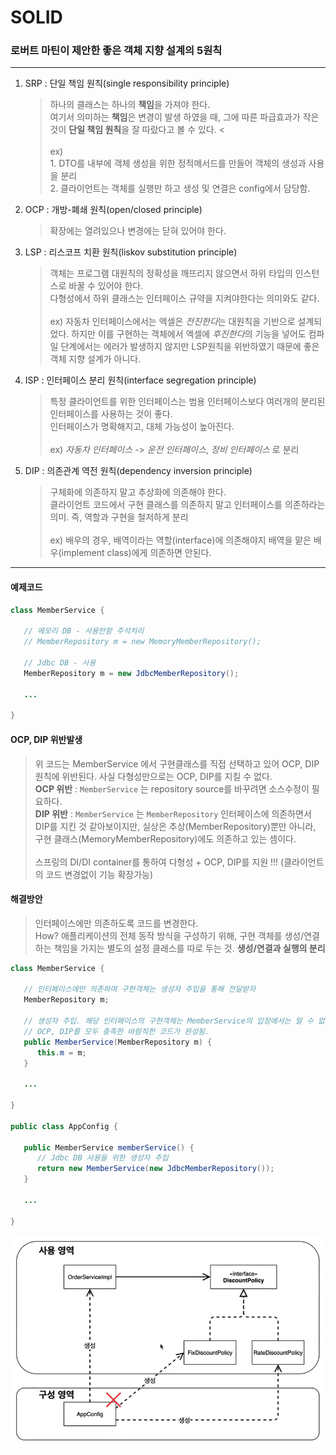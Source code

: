 # SOLID
### 로버트 마틴이 제안한 좋은 객체 지향 설계의 5원칙

-----

1. SRP : 단일 책임 원칙(single responsibility principle)
   > 하나의 클래스는 하나의 **책임**을 가져야 한다. <br>
여기서 의미하는 **책임**은 변경이 발생 하였을 때, 그에 따른 파급효과가 작은 것이 **단일 책임 원칙**을 잘 따랐다고 볼 수 있다. <<br><br>
ex) <br> 1. DTO를 내부에 객체 생성을 위한 정적메서드를 만들어 객체의 생성과 사용을 분리 <br> 2. 클라이언트는 객체를 실행만 하고 생성 및 연결은 config에서 담당함.

2. OCP : 개방-폐쇄 원칙(open/closed principle)
   > 확장에는 열려있으나 변경에는 닫혀 있어야 한다. <br>

3. LSP : 리스코프 치환 원칙(liskov substitution principle)
   > 객체는 프로그램 대원칙의 정확성을 깨뜨리지 않으면서 하위 타입의 인스턴스로 바꿀 수 있어야 한다. <br>
   다형성에서 하위 클래스는 인터페이스 규약을 지켜야한다는 의미와도 같다. <br><br>
ex) 자동차 인터페이스에서는 엑셀은 *전진한다*는 대원칙을 기반으로 설계되었다. 하지만 이를 구현하는 객체에서 엑셀에 *후진한다*의 기능을 넣어도 컴파일 단계에서는 에러가 발생하지 않지만 LSP원칙을 위반하였기 때문에 좋은 객체 지향 설계가 아니다.
   
4. ISP : 인터페이스 분리 원칙(interface segregation principle)
   > 특정 클라이언트를 위한 인터페이스는 범용 인터페이스보다 여러개의 분리된 인터페이스를 사용하는 것이 좋다. <br>
   인터페이스가 명확해지고, 대체 가능성이 높아진다. <br><br>
ex) *자동차 인터페이스* -> *운전 인터페이스*, *정비 인터페이스* 로 분리

5. DIP : 의존관계 역전 원칙(dependency inversion principle)
   > 구체화에 의존하지 말고 추상화에 의존해야 한다. <br>
   클라이언트 코드에서 구현 클래스를 의존하지 말고 인터페이스를 의존하라는 의미. 즉, 역할과 구현을 철저하게 분리 <br><br>
ex) 배우의 경우, 배역이라는 역할(interface)에 의존해야지 배역을 맡은 배우(implement class)에게 의존하면 안된다.


----
#### 예제코드
``` java
class MemberService {
   
   // 메모리 DB - 사용안함 주석처리
   // MemberRepository m = new MemoryMemberRepository();
   
   // Jdbc DB - 사용
   MemberRepository m = new JdbcMemberRepository();
   
   ...
   
}
```
#### OCP, DIP 위반발생
> 위 코드는 MemberService 에서 구현클래스를 직접 선택하고 있어 OCP, DIP 원칙에 위반된다. 사실 다형성만으로는 OCP, DIP를 지킬 수 없다.
<br> **OCP 위반** : `MemberService` 는 repository source를 바꾸려면 소스수정이 필요하다. 
<br> **DIP 위반** : `MemberService` 는 `MemberRepository` 인터페이스에 의존하면서 DIP를 지킨 것 같아보이지만, 실상은 추상(MemberRepository)뿐만 아니라, 구현 클래스(MemoryMemberRepository)에도 의존하고 있는 셈이다.
<br><br> 스프링의 DI/DI container를 통하여 다형성 + OCP, DIP를 지원 !!! (클라이언트의 코드 변경없이 기능 확장가능)

#### 해결방안
> 인터페이스에만 의존하도록 코드를 변경한다. <br> 
How? 애플리케이션의 전체 동작 방식을 구성하기 위해, 구현 객체를 생성/연결하는 책임을 가지는 별도의 설정 클래스를 따로 두는 것. **생성/연결과 실행의 분리**

```java
class MemberService {

   // 인터페이스에만 의존하며 구현객체는 생성자 주입을 통해 전달받자
   MemberRepository m;

   // 생성자 주입. 해당 인터페이스의 구현객체는 MemberService의 입장에서는 알 수 없다.
   // OCP, DIP를 모두 충족한 바람직한 코드가 완성됨.
   public MemberService(MemberRepository m) {
      this.m = m;
   }
   
   ...

}

public class AppConfig {

   public MemberService memberService() {
      // Jdbc DB 사용을 위한 생성자 주입
      return new MemberService(new JdbcMemberRepository());
   }
   
   ...

}
```

![img.png](images/img.png)